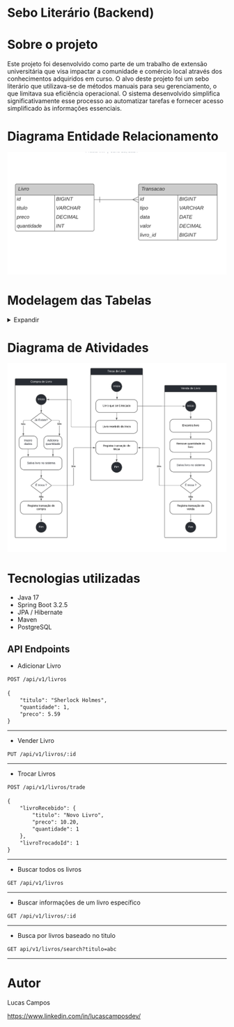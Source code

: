 # Sebo Literário (Backend)

# Sobre o projeto

Este projeto foi desenvolvido como parte de um trabalho de extensão universitária que visa impactar a comunidade e comércio local através dos conhecimentos adquiridos em curso. 
O alvo deste projeto foi um sebo literário que utilizava-se de métodos manuais para seu gerenciamento, o que limitava sua eficiência operacional. 
O sistema desenvolvido simplifica significativamente esse processo ao automatizar tarefas e fornecer acesso simplificado às informações essenciais.

# Diagrama Entidade Relacionamento

![Imagem](./public/diagramaer.png)

# Modelagem das Tabelas
  <details>
	  <summary> Expandir</summary>

   
  ## Livros

  ```
	CREATE TABLE livro (
	    id SERIAL PRIMARY KEY,
	    titulo VARCHAR(255) NOT NULL,
	    preco NUMERIC(10, 2) NOT NULL,
	    quantidade INTEGER NOT NULL
	);		
 ```

  ### Transações

  ```
	CREATE TABLE transacao (
	    id SERIAL PRIMARY KEY,
	    tipo VARCHAR(50) NOT NULL,
	    data TIMESTAMP NOT NULL,
	    livro_id INTEGER NOT NULL,
	    valor NUMERIC(10, 2) NOT NULL,
	    CONSTRAINT fk_livro FOREIGN KEY (livro_id) REFERENCES livro (id),
	);
```
</details>

# Diagrama de Atividades

![Imagem](./public/diagramaativ.png)

# Tecnologias utilizadas
- Java 17
- Spring Boot 3.2.5
- JPA / Hibernate
- Maven
- PostgreSQL

## API Endpoints

- Adicionar Livro
```
POST /api/v1/livros

{
	"titulo": "Sherlock Holmes",
	"quantidade": 1,
	"preco": 5.59
}
```

<hr>

- Vender Livro
```
PUT /api/v1/livros/:id
```

<hr>

- Trocar Livros
```
POST /api/v1/livros/trade

{
	"livroRecebido": {
		"titulo": "Novo Livro",
		"preco": 10.20,
		"quantidade": 1
	},
	"livroTrocadoId": 1
}
```

<hr>

- Buscar todos os livros
```
GET /api/v1/livros
```

<hr>

- Buscar informações de um livro específico
```
GET /api/v1/livros/:id
```

<hr>

- Busca por livros baseado no titulo
```
GET api/v1/livros/search?titulo=abc
```

<hr>

# Autor

Lucas Campos

https://www.linkedin.com/in/lucascamposdev/


